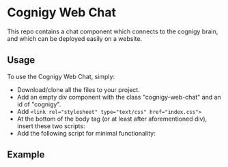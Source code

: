 # Cognigy Web Chat

This repo contains a chat component which connects to the cognigy brain, and which can be deployed easily on a website.

## Usage
To use the Cognigy Web Chat, simply:
- Download/clone all the files to your project.
- Add an empty div component with the class "cognigy-web-chat" and an id of "cognigy".
- Add `<link rel="stylesheet" type="text/css" href="index.css">`
- At the bottom of the body tag (or at least after aforementioned div), insert these two scripts:
  <script src="index.js"></script>
  <script src="cognigy-web-client.js"></script> 
- Add the following script for minimal functionality:
 <script>
       var handleCognigyMessage = function() {
           const options = {
               baseUrl: 'https://dev.api.cognigy.com',
               user: 'k.zederkof@cognigy.com',
               apikey: 'testapikey',
               channel: 'my-website',
               flow: 'Kaspi',
               language: 'en-US',
               handleOutput: function(output) {
                 displayCognigyMessage(output);
               }
           };
           const inputValue = document.getElementById("cognigy-input").value;
           var client = new Cognigy.CognigyWebClient(options);
           client.connect()
               .then(function() {
                   // 1) send an event directly
                   client.sendMessage(inputValue, undefined);
               })
               .catch(function(error) {
                   console.log(error);
               });
       };

       // listen on form submit event and use handleCognigyMessage function
      formElement.addEventListener("submit", () => handleCognigyMessage(), false);

   </script>
 
 ## Example
 
 <head>
  <link rel="stylesheet" type="text/css" href="index.css">
</head>

<body>
  <div
    class="cognigy-web-chat"
    id="cognigy"
  >
  </div>
  <script src="index.js"></script>
  <script src="cognigy-web-client.js"></script> 
   <script>
       var handleCognigyMessage = function() {
           const options = {
               baseUrl: 'https://dev.api.cognigy.com',
               user: 'k.zederkof@cognigy.com',
               apikey: 'testapikey',
               channel: 'my-website',
               flow: 'Kaspi',
               language: 'en-US',
               handleOutput: function(output) {
                 displayCognigyMessage(output);
               }
           };
           const inputValue = document.getElementById("cognigy-input").value;
           var client = new Cognigy.CognigyWebClient(options);
           client.connect()
               .then(function() {
                   // 1) send an event directly
                   client.sendMessage(inputValue, undefined);
               })
               .catch(function(error) {
                   console.log(error);
               });
       };

       // listen on form submit event and use handleCognigyMessage function
      formElement.addEventListener("submit", () => handleCognigyMessage(), false);

   </script>
 </body>
